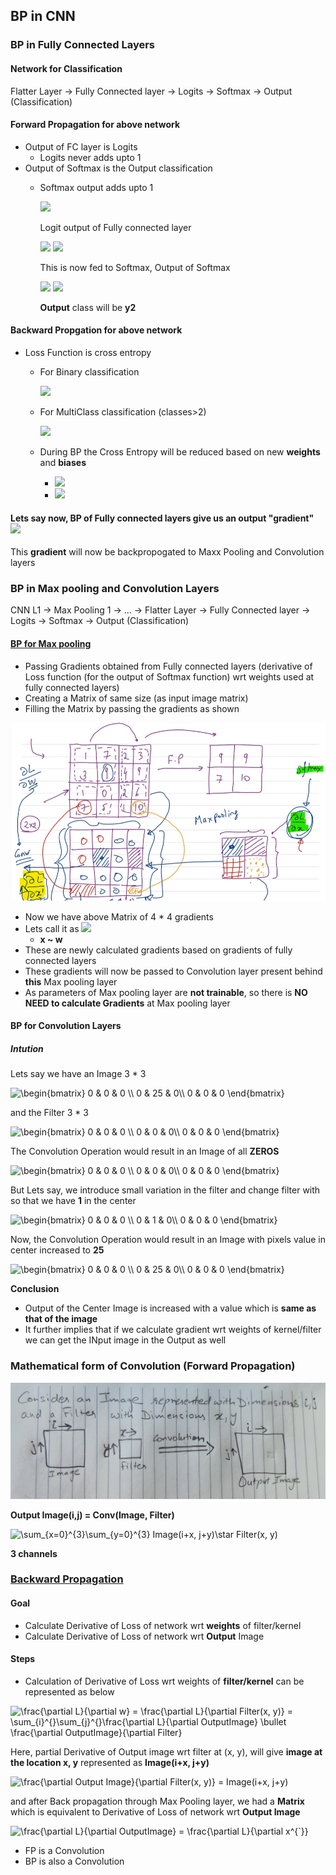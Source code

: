 ## BP in CNN
### BP in Fully Connected Layers
#### Network for Classification
Flatter Layer -> Fully Connected layer -> Logits -> Softmax -> Output (Classification)

#### Forward Propagation for above network
- Output of FC layer is Logits
  - Logits never adds upto 1
- Output of Softmax is the Output classification
  - Softmax output adds upto 1
    
    <img src="https://render.githubusercontent.com/render/math?math=Softmax = \frac{e^{z_{i}}}{\sum_{i=1}^{k} e^{z_{k}}}">
    
    Logit output of Fully connected layer
    
    <img src="https://render.githubusercontent.com/render/math?math=\begin{vmatrix}z_{1}\\ z_{2}\\ z_{3}\\ z_{4}\end{vmatrix}">
    
    <img src="https://render.githubusercontent.com/render/math?math=\begin{vmatrix}0.23\\ 0.89\\ 0.45\\ 0.12\end{vmatrix}">

    This is now fed to Softmax, Output of Softmax 
    
    <img src="https://render.githubusercontent.com/render/math?math=\begin{vmatrix}y_{1}\\ y_{2}\\ y_{3}\\ y_{4}\end{vmatrix}">
    
    <img src="https://render.githubusercontent.com/render/math?math=\begin{vmatrix}0.05\\ 0.7\\ 0.2\\ 0.05\end{vmatrix}">
    
    **Output** class will be **y2**

#### Backward Propgation for above network
- Loss Function is cross entropy
  - For Binary classification
    
    <img src="https://render.githubusercontent.com/render/math?math=-(ylog(p)+(1-y)log(1-p))">

  - For MultiClass classification (classes>2)
    
    <img src="https://render.githubusercontent.com/render/math?math=-\sum_{c=1}^{M}y_{0,c}log(p_{0,c})">

  - During BP the Cross Entropy will be reduced based on new **weights** and **biases**
    
    - <img src="https://render.githubusercontent.com/render/math?math=w_{new} = w_{old} - \eta\frac{\partial y}{\partial w_{old}}">
    
    - <img src="https://render.githubusercontent.com/render/math?math=b_{new} = b_{old} - \eta\frac{\partial y}{\partial b_{old}}">

#### Lets say now, BP of Fully connected layers give us an output "gradient" <img src="https://render.githubusercontent.com/render/math?math=\frac{\partial L}{\partial w}">
This **gradient** will now be backpropogated to Maxx Pooling and Convolution layers

### BP in Max pooling and Convolution Layers
CNN L1 -> Max Pooling 1 -> ... -> Flatter Layer -> Fully Connected layer -> Logits -> Softmax -> Output (Classification)

#### [BP for Max pooling](https://www.youtube.com/watch?v=GH6qN0Bj8lA&t=1595s)
- Passing Gradients obtained from Fully connected layers (derivative of Loss function (for the output of Softmax function) wrt weights used at fully connected layers)
- Creating a Matrix of same size (as input image matrix)
- Filling the Matrix by passing the gradients as shown

<img src="https://github.com/sbhrwl/ComputerVision/blob/main/artifacts/images/max_pooling_bp.jpg">

- Now we have above Matrix of 4 * 4 gradients
- Lets call it as <img src="https://render.githubusercontent.com/render/math?math=\frac{\partial L}{\partial x^{`}}">
  - **x ~ w**
- These are newly calculated gradients based on gradients of fully connected layers
- These gradients will now be passed to Convolution layer present behind **this** Max pooling layer
- As parameters of Max pooling layer are **not trainable**, so there is **NO NEED to calculate Gradients** at Max pooling layer

#### BP for Convolution Layers
##### Intution
Lets say we have an Image 3 * 3 

<img src="https://latex.codecogs.com/svg.image?\begin{bmatrix}&space;0&space;&&space;0&space;&&space;0&space;\\&space;0&space;&&space;25&space;&&space;0\\&space;0&space;&&space;0&space;&&space;0&space;\end{bmatrix}" title="\begin{bmatrix} 0 & 0 & 0 \\ 0 & 25 & 0\\ 0 & 0 & 0 \end{bmatrix}" />

and the Filter 3 * 3

<img src="https://latex.codecogs.com/svg.image?\begin{bmatrix}&space;0&space;&&space;0&space;&&space;0&space;\\&space;0&space;&&space;0&space;&&space;0\\&space;0&space;&&space;0&space;&&space;0&space;\end{bmatrix}" title="\begin{bmatrix} 0 & 0 & 0 \\ 0 & 0 & 0\\ 0 & 0 & 0 \end{bmatrix}" />

The Convolution Operation would result in an Image of all **ZEROS**

<img src="https://latex.codecogs.com/svg.image?\begin{bmatrix}&space;0&space;&&space;0&space;&&space;0&space;\\&space;0&space;&&space;0&space;&&space;0\\&space;0&space;&&space;0&space;&&space;0&space;\end{bmatrix}" title="\begin{bmatrix} 0 & 0 & 0 \\ 0 & 0 & 0\\ 0 & 0 & 0 \end{bmatrix}" />

But Lets say, we introduce small variation in the filter and change filter with so that we have **1** in the center

<img src="https://latex.codecogs.com/svg.image?\begin{bmatrix}&space;0&space;&&space;0&space;&&space;0&space;\\&space;0&space;&&space;1&space;&&space;0\\&space;0&space;&&space;0&space;&&space;0&space;\end{bmatrix}" title="\begin{bmatrix} 0 & 0 & 0 \\ 0 & 1 & 0\\ 0 & 0 & 0 \end{bmatrix}" />

Now, the Convolution Operation would result in an Image with pixels value in center increased to **25**

<img src="https://latex.codecogs.com/svg.image?\begin{bmatrix}&space;0&space;&&space;0&space;&&space;0&space;\\&space;0&space;&&space;25&space;&&space;0\\&space;0&space;&&space;0&space;&&space;0&space;\end{bmatrix}" title="\begin{bmatrix} 0 & 0 & 0 \\ 0 & 25 & 0\\ 0 & 0 & 0 \end{bmatrix}" />

**Conclusion**
- Output of the Center Image is increased with a value which is **same as that of the image**
- It further implies that if we calculate gradient wrt weights of kernel/filter we can get the INput image in the Output as well

### Mathematical form of Convolution (Forward Propagation)
 <img src="https://github.com/sbhrwl/ComputerVision/blob/main/artifacts/images/conv_example.jpg" width=800>

**Output Image(i,j) = Conv(Image, Filter)**

<img src="https://latex.codecogs.com/svg.image?\sum_{x=0}^{3}\sum_{y=0}^{3}&space;Image(i&plus;x,&space;j&plus;y)\star&space;&space;Filter(x,&space;y)" title="\sum_{x=0}^{3}\sum_{y=0}^{3} Image(i+x, j+y)\star Filter(x, y)" />

**3 channels**

### [Backward Propagation](https://www.youtube.com/watch?v=BvrWiL2fd0M&t=770s)
#### Goal
- Calculate Derivative of Loss of network wrt **weights** of filter/kernel
- Calculate Derivative of Loss of network wrt **Output** Image

#### Steps
- Calculation of Derivative of Loss wrt weights of **filter/kernel** can be represented as below

<img src="https://latex.codecogs.com/svg.image?\frac{\partial&space;L}{\partial&space;w}&space;=&space;\frac{\partial&space;L}{\partial&space;Filter(x,&space;y)}&space;=&space;\sum_{i}^{}\sum_{j}^{}\frac{\partial&space;L}{\partial&space;OutputImage}&space;\bullet&space;\frac{\partial&space;OutputImage}{\partial&space;Filter}" title="\frac{\partial L}{\partial w} = \frac{\partial L}{\partial Filter(x, y)} = \sum_{i}^{}\sum_{j}^{}\frac{\partial L}{\partial OutputImage} \bullet \frac{\partial OutputImage}{\partial Filter}" />

Here, partial Derivative of Output image wrt filter at (x, y), will give **image at the location x, y** represented as **Image(i+x, j+y)**

<img src="https://latex.codecogs.com/svg.image?\frac{\partial&space;Output&space;Image}{\partial&space;Filter(x,&space;y)}&space;=&space;Image(i&plus;x,&space;j&plus;y)" title="\frac{\partial Output Image}{\partial Filter(x, y)} = Image(i+x, j+y)" />

and after Back propagation through Max Pooling layer, we had a **Matrix** which is equivalent to Derivative of Loss of network wrt **Output Image**

<img src="https://latex.codecogs.com/svg.image?\frac{\partial&space;L}{\partial&space;OutputImage}&space;=&space;\frac{\partial&space;L}{\partial&space;x^{`}}" title="\frac{\partial L}{\partial OutputImage} = \frac{\partial L}{\partial x^{`}}" />

- FP is a Convolution
- BP is also a Convolution
